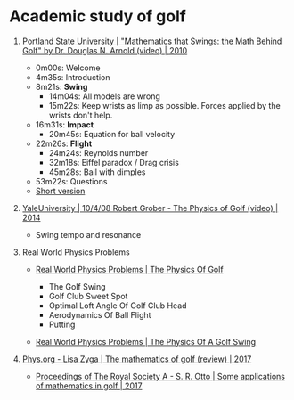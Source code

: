 # Academic study of golf

1. [Portland State University | "Mathematics that Swings: the Math Behind Golf" by Dr. Douglas N. Arnold (video) | 2010](https://www.youtube.com/watch?v=e6v9ib-dOtg)
   - 0m00s: Welcome
   - 4m35s: Introduction
   - 8m21s: **Swing**
     * 14m04s: All models are wrong
     * 15m22s: Keep wrists as limp as possible. Forces applied by the wrists don't help.
   - 16m31s: **Impact**
     * 20m45s: Equation for ball velocity
   - 22m26s: **Flight**
     * 24m24s: Reynolds number
     * 32m18s: Eiffel paradox / Drag crisis
     * 45m28s: Ball with dimples
   - 53m22s: Questions
   - [Short version](https://www.youtube.com/watch?v=njofpb4DiAE)

1. [YaleUniversity | 10/4/08 Robert Grober - The Physics of Golf (video) | 2014](https://www.youtube.com/watch?v=MRnjedSebWY)
   - Swing tempo and resonance

1. Real World Physics Problems
   - [Real World Physics Problems | The Physics Of Golf](https://www.real-world-physics-problems.com/physics-of-golf.html)
     * The Golf Swing
     * Golf Club Sweet Spot
     * Optimal Loft Angle Of Golf Club Head
     * Aerodynamics Of Ball Flight
     * Putting

   - [Real World Physics Problems | The Physics Of A Golf Swing](https://www.real-world-physics-problems.com/physics-of-a-golf-swing.html)

1. [Phys.org - Lisa Zyga | The mathematics of golf (review) | 2017](https://phys.org/news/2017-08-mathematics-golf.html)
   - [Proceedings of The Royal Society A - S. R. Otto | Some applications of mathematics in golf | 2017](https://doi.org/10.1098/rspa.2017.0392)

